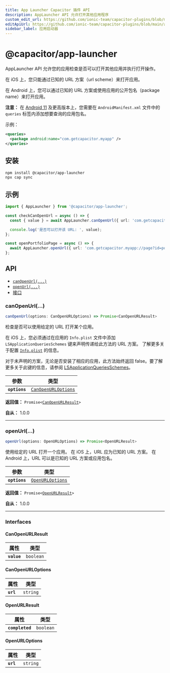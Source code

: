 ```yaml
---
title: App Launcher Capacitor 插件 API
description: AppLauncher API 允许打开其他应用程序
custom_edit_url: https://github.com/ionic-team/capacitor-plugins/blob/main/app-launcher/README.md
editApiUrl: https://github.com/ionic-team/capacitor-plugins/blob/main/app-launcher/src/definitions.ts
sidebar_label: 应用启动器
---
```


# @capacitor/app-launcher

AppLauncher API 允许您的应用检查是否可以打开其他应用并执行打开操作。

在 iOS 上，您只能通过已知的 URL 方案（url scheme）来打开应用。

在 Android 上，您可以通过已知的 URL 方案或使用应用的公开包名（package name）来打开应用。

**注意：** 在 [Android 11](https://developer.android.com/about/versions/11/privacy/package-visibility) 及更高版本上，您需要在 `AndroidManifest.xml` 文件中的 `queries` 标签内添加想要查询的应用包名。

示例：
```xml
<queries>
  <package android:name="com.getcapacitor.myapp" />
</queries>
```

## 安装

```bash
npm install @capacitor/app-launcher
npx cap sync
```

## 示例

```typescript
import { AppLauncher } from '@capacitor/app-launcher';

const checkCanOpenUrl = async () => {
  const { value } = await AppLauncher.canOpenUrl({ url: 'com.getcapacitor.myapp' });

  console.log('是否可以打开该 URL: ', value);
};

const openPortfolioPage = async () => {
  await AppLauncher.openUrl({ url: 'com.getcapacitor.myapp://page?id=portfolio' });
};
```

## API

<docgen-index>

* [`canOpenUrl(...)`](#canopenurl)
* [`openUrl(...)`](#openurl)
* [接口](#interfaces)

</docgen-index>

<docgen-api>
<!--Update the source file JSDoc comments and rerun docgen to update the docs below-->

### canOpenUrl(...)

```typescript
canOpenUrl(options: CanOpenURLOptions) => Promise<CanOpenURLResult>
```

检查是否可以使用给定的 URL 打开某个应用。

在 iOS 上，您必须通过在应用的 `Info.plist` 文件中添加 `LSApplicationQueriesSchemes` 键来声明传递给此方法的 URL 方案。
了解更多关于配置 [`Info.plist`](https://capacitorjs.com/docs/ios/configuration#configuring-infoplist) 的信息。

对于未声明的方案，无论是否安装了相应的应用，此方法始终返回 false。要了解更多关于此键的信息，请参阅 [LSApplicationQueriesSchemes](https://developer.apple.com/library/archive/documentation/General/Reference/InfoPlistKeyReference/Articles/LaunchServicesKeys.html#//apple_ref/doc/plist/info/LSApplicationQueriesSchemes)。

| 参数          | 类型                                                            |
| ------------- | --------------------------------------------------------------- |
| **`options`** | <code><a href="#canopenurloptions">CanOpenURLOptions</a></code> |

**返回值：** <code>Promise&lt;<a href="#canopenurlresult">CanOpenURLResult</a>&gt;</code>

**自从：** 1.0.0

--------------------


### openUrl(...)

```typescript
openUrl(options: OpenURLOptions) => Promise<OpenURLResult>
```

使用给定的 URL 打开一个应用。
在 iOS 上，URL 应为已知的 URL 方案。
在 Android 上，URL 可以是已知的 URL 方案或应用包名。

| 参数          | 类型                                                      |
| ------------- | --------------------------------------------------------- |
| **`options`** | <code><a href="#openurloptions">OpenURLOptions</a></code> |

**返回值：** <code>Promise&lt;<a href="#openurlresult">OpenURLResult</a>&gt;</code>

**自从：** 1.0.0

--------------------


### Interfaces


#### CanOpenURLResult

| 属性         | 类型                 |
| ----------- | -------------------- |
| **`value`** | <code>boolean</code> |


#### CanOpenURLOptions

| 属性       | 类型                |
| --------- | ------------------- |
| **`url`** | <code>string</code> |


#### OpenURLResult

| 属性             | 类型                 |
| --------------- | -------------------- |
| **`completed`** | <code>boolean</code> |


#### OpenURLOptions

| 属性       | 类型                |
| --------- | ------------------- |
| **`url`** | <code>string</code> |

</docgen-api>
